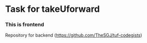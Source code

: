 # Task for takeUforward

### This is frontend

Repository for backend
(https://github.com/TheSGJ/tuf-codegists)
